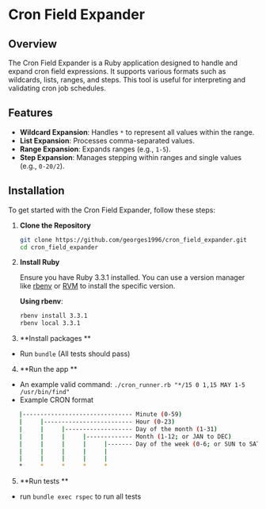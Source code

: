 # Cron Field Expander

## Overview

The Cron Field Expander is a Ruby application designed to handle and expand cron field expressions. It supports various formats such as wildcards, lists, ranges, and steps. This tool is useful for interpreting and validating cron job schedules.

## Features

- **Wildcard Expansion**: Handles `*` to represent all values within the range.
- **List Expansion**: Processes comma-separated values.
- **Range Expansion**: Expands ranges (e.g., `1-5`).
- **Step Expansion**: Manages stepping within ranges and single values (e.g., `0-20/2`).

## Installation

To get started with the Cron Field Expander, follow these steps:

1. **Clone the Repository**

   ```bash
   git clone https://github.com/georges1996/cron_field_expander.git
   cd cron_field_expander
   ```
2. **Install Ruby**

   Ensure you have Ruby 3.3.1 installed. You can use a version manager like [rbenv](https://github.com/rbenv/rbenv) or [RVM](https://rvm.io/) to install the specific version.

   **Using rbenv**:
   ```bash
   rbenv install 3.3.1
   rbenv local 3.3.1
   ```

3. **Install packages **
- Run `bundle` (All tests should pass)

4. **Run the app **
- An example valid command: `./cron_runner.rb "*/15 0 1,15 MAY 1-5 /usr/bin/find"`
- Example CRON format
 ```bash
	|------------------------------- Minute (0-59)
	|     |------------------------- Hour (0-23)
	|     |     |------------------- Day of the month (1-31)
	|     |     |     |------------- Month (1-12; or JAN to DEC)
	|     |     |     |     |------- Day of the week (0-6; or SUN to SAT; or 7 for Sunday)
	|     |     |     |     |
	|     |     |     |     |
	*     *     *     *     *
   ```

5. **Run tests **
- run `bundle exec rspec` to run all tests

